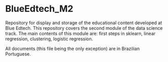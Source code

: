 # BlueEdtech_M2

Repository for display and storage of the educational content developed at Blue Edtech. This repository covers the second module of the data science track. The main contents of this module are: first steps in sklearn, linear regression, clustering, logistic regression.


All documents (this file being the only exception) are in Brazilian Portuguese.
